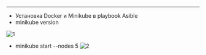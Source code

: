 ---
- Установка Docker и Minikube в playbook Asible
- minikube version

![1](https://user-images.githubusercontent.com/95434302/233156937-17e731c3-b92e-4c72-bc41-66c46b5c3695.png)

- minikube start --nodes 5
![2](https://user-images.githubusercontent.com/95434302/233157368-41ce6b70-7820-4136-9903-84d92e13b837.png)
